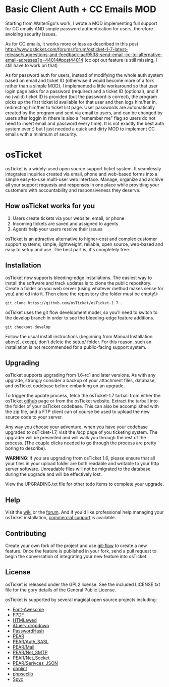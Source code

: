 Basic Client Auth + CC Emails MOD
=================================
Starting from WalterEgo's work, I wrote a MOD implementing full support 
for CC emails AND simple password authentication for users, therefore
avoiding security issues.

As for CC emails, it works more or less as described in this post
http://www.osticket.com/forums/forum/osticket-1-7-latest-release/suggestions-and-feedback-aa/9538-send-email-cc-to-alternative-email-adresses?p=44014#post44014
(cc opt out feature is still missing, I still have to work on that)

As for password auth for users, instead of modifying the whole auth system 
based on email and ticket ID (otherwise it would become more of a fork 
rather than a simple MOD), I implemented a little workaround so that user 
login page asks for a password (required) and a ticket ID (optional), and 
if no (valid) ticket ID is provided (but the password is correct), the 
program picks up the first ticket id available for that user and then logs
him/her in, redirecting him/her to ticket list page.
User passwords are automatically created by the program and sent via email
to users, and can be changed by users after loggin in (there is also a 
"remember me" flag so users do not need to insert email and password every
time).
It is not exactly the best auth system ever :) but I just needed a quick 
and dirty MOD to implement CC emails with a minimum of security.



osTicket
========
osTicket is a widely-used open source support ticket system. It seamlessly
integrates inquiries created via email, phone and web-based forms into a
simple easy-to-use multi-user web interface. Manage, organize and archive
all your support requests and responses in one place while providing your
customers with accountability and responsiveness they deserve.

How osTicket works for you
--------------------------
  1. Users create tickets via your website, email, or phone
  1. Incoming tickets are saved and assigned to agents
  1. Agents help your users resolve their issues

osTicket is an attractive alternative to higher-cost and complex customer
support systems; simple, lightweight, reliable, open source, web-based and
easy to setup and use. The best part is, it's completely free.

Installation
------------
osTicket now supports bleeding-edge installations. The easiest way to
install the software and track updates is to clone the public repository.
Create a folder on you web server (using whatever method makes sense for
you) and cd into it. Then clone the repository (the folder must be empty!):

    git clone https://github.com/osTicket/osTicket-1.7 .

osTicket uses the git flow development model, so you’ll need to switch to
the develop branch in order to see the bleeding-edge feature additions.

    git checkout develop

Follow the usual install instructions (beginning from Manual Installation
above), except, don't delete the setup/ folder. For this reason, such an
installation is not recommended for a public-facing support system.

Upgrading
---------
osTicket supports upgrading from 1.6-rc1 and later versions. As with any
upgrade, strongly consider a backup of your attachment files, database, and
osTicket codebase before embarking on an upgrade.

To trigger the update process, fetch the osTicket-1.7 tarball from either
the osTicket [github](http://github.com/osTicket/osTicket-1.7) page or from
the osTicket website. Extract the tarball into the folder of your osTicket
codebase. This can also be accomplished with the zip file, and a FTP client
can of course be used to upload the new source code to your server.

Any way you choose your adventure, when you have your codebase upgraded to
osTicket-1.7, visit the /scp page of you ticketing system. The upgrader will
be presented and will walk you through the rest of the process. (The couple
clicks needed to go through the process are pretty boring to describe).

**WARNING**: If you are upgrading from osTicket 1.6, please ensure that all
    your files in your upload folder are both readable and writable to your
    http server software. Unreadable files will not be migrated to the
    database during the upgrade and will be effectively lost.

View the UPGRADING.txt file for other todo items to complete your upgrade.

Help
----
Visit the [wiki](http://osticket.com/wiki/Home) or the
[forum](http://osticket.com/forums/). And if you'd like professional help
managing your osTicket installation,
[commercial support](http://osticket.com/support/) is available.

Contributing
------------
Create your own fork of the project and use
[git-flow](https://github.com/nvie/gitflow) to create a new feature. Once
the feature is published in your fork, send a pull request to begin the
conversation of integrating your new feature into osTicket.

License
-------
osTicket is released under the GPL2 license. See the included LICENSE.txt
file for the gory details of the General Public License.

osTicket is supported by several magical open source projects including:

  * [Font-Awesome](http://fortawesome.github.com/Font-Awesome/)
  * [FPDF](http://www.fpdf.org/)
  * [HTMLawed](http://www.bioinformatics.org/phplabware/internal_utilities/htmLawed)
  * [jQuery dropdown](http://labs.abeautifulsite.net/jquery-dropdown/)
  * [PasswordHash](http://www.openwall.com/phpass/)
  * [PEAR](http://pear.php.net/package/PEAR)
  * [PEAR/Auth_SASL](http://pear.php.net/package/Auth_SASL)
  * [PEAR/Mail](http://pear.php.net/package/mail)
  * [PEAR/Net_SMTP](http://pear.php.net/package/Net_SMTP)
  * [PEAR/Net_Socket](http://pear.php.net/package/Net_Socket)
  * [PEAR/Serivces_JSON](http://pear.php.net/package/Services_JSON)
  * [phplint](http://antirez.com/page/phplint.html)
  * [phpseclib](http://phpseclib.sourceforge.net/)
  * [Spyc](http://github.com/mustangostang/spyc)

